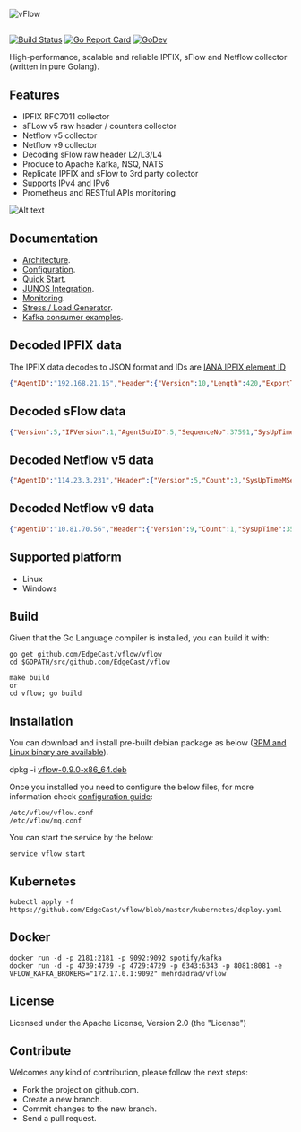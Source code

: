 ![vFlow](docs/imgs/vflow_logo.png?raw=true "vFlow logo")
##
[![Build Status](https://github.com/EdgeCast/vflow/workflows/vflow/badge.svg)](https://github.com/EdgeCast/vflow/actions?query=workflow%3Avflow) [![Go Report Card](https://goreportcard.com/badge/github.com/EdgeCast/vflow)](https://goreportcard.com/report/github.com/EdgeCast/vflow) [![GoDev](https://pkg.go.dev/badge/github.com/EdgeCast/vflow?utm_source=godoc)](https://pkg.go.dev/github.com/EdgeCast/vflow)

High-performance, scalable and reliable IPFIX, sFlow and Netflow collector (written in pure Golang).

## Features
- IPFIX RFC7011 collector
- sFLow v5 raw header / counters collector
- Netflow v5 collector
- Netflow v9 collector
- Decoding sFlow raw header L2/L3/L4 
- Produce to Apache Kafka, NSQ, NATS
- Replicate IPFIX and sFlow to 3rd party collector
- Supports IPv4 and IPv6
- Prometheus and RESTful APIs monitoring

![Alt text](/docs/imgs/vflow.gif?raw=true "vFlow")

## Documentation
- [Architecture](/docs/design.md).
- [Configuration](/docs/config.md).
- [Quick Start](/docs/quick_start_nsq.md).
- [JUNOS Integration](/docs/junos_integration.md).
- [Monitoring](/monitor/README.md).
- [Stress / Load Generator](/stress/README.md).
- [Kafka consumer examples](https://github.com/EdgeCast/vflow/tree/master/consumers).

## Decoded IPFIX data
The IPFIX data decodes to JSON format and IDs are [IANA IPFIX element ID](http://www.iana.org/assignments/ipfix/ipfix.xhtml)
```json
{"AgentID":"192.168.21.15","Header":{"Version":10,"Length":420,"ExportTime":1483484642,"SequenceNo":1434533677,"DomainID":32771},"DataSets":[[{"I":8,"V":"192.16.28.217"},{"I":12,"V":"180.10.210.240"},{"I":5,"V":2},{"I":4,"V":6},{"I":7,"V":443},{"I":11,"V":64381},{"I":32,"V":0},{"I":10,"V":811},{"I":58,"V":0},{"I":9,"V":24},{"I":13,"V":20},{"I":16,"V":4200000000},{"I":17,"V":27747},{"I":15,"V":"180.105.10.210"},{"I":6,"V":"0x10"},{"I":14,"V":1113},{"I":1,"V":22500},{"I":2,"V":15},{"I":52,"V":63},{"I":53,"V":63},{"I":152,"V":1483484581770},{"I":153,"V":1483484622384},{"I":136,"V":2},{"I":243,"V":0},{"I":245,"V":0}]]}
```

## Decoded sFlow data
```json
{"Version":5,"IPVersion":1,"AgentSubID":5,"SequenceNo":37591,"SysUpTime":3287084017,"SamplesNo":1,"Samples":[{"SequenceNo":1530345639,"SourceID":0,"SamplingRate":4096,"SamplePool":1938456576,"Drops":0,"Input":536,"Output":728,"RecordsNo":3,"Records":{"ExtRouter":{"NextHop":"115.131.251.90","SrcMask":24,"DstMask":14},"ExtSwitch":{"SrcVlan":0,"SrcPriority":0,"DstVlan":0,"DstPriority":0},"RawHeader":{"L2":{"SrcMAC":"58:00:bb:e7:57:6f","DstMAC":"f4:a7:39:44:a8:27","Vlan":0,"EtherType":2048},"L3":{"Version":4,"TOS":0,"TotalLen":1452,"ID":13515,"Flags":0,"FragOff":0,"TTL":62,"Protocol":6,"Checksum":8564,"Src":"10.1.8.5","Dst":"161.140.24.181"},"L4":{"SrcPort":443,"DstPort":56521,"DataOffset":5,"Reserved":0,"Flags":16}}}}],"IPAddress":"192.168.10.0","ColTime": 1646157296}
```
## Decoded Netflow v5 data
``` json
{"AgentID":"114.23.3.231","Header":{"Version":5,"Count":3,"SysUpTimeMSecs":51469784,"UNIXSecs":1544476581,"UNIXNSecs":0,"SeqNum":873873830,"EngType":0,"EngID":0,"SmpInt":1000},"Flows":[{"SrcAddr":"125.238.46.48","DstAddr":"114.23.236.96","NextHop":"114.23.3.231","Input":791,"Output":817,"PktCount":4,"L3Octets":1708,"StartTime":51402145,"EndTime":51433264,"SrcPort":49233,"DstPort":443,"Padding1":0,"TCPFlags":16,"ProtType":6,"Tos":0,"SrcAsNum":4771,"DstAsNum":56030,"SrcMask":20,"DstMask":22,"Padding2":0},{"SrcAddr":"125.238.46.48","DstAddr":"114.23.236.96","NextHop":"114.23.3.231","Input":791,"Output":817,"PktCount":1,"L3Octets":441,"StartTime":51425137,"EndTime":51425137,"SrcPort":49233,"DstPort":443,"Padding1":0,"TCPFlags":24,"ProtType":6,"Tos":0,"SrcAsNum":4771,"DstAsNum":56030,"SrcMask":20,"DstMask":22,"Padding2":0},{"SrcAddr":"210.5.53.48","DstAddr":"103.22.200.210","NextHop":"122.56.118.157","Input":564,"Output":802,"PktCount":1,"L3Octets":1500,"StartTime":51420072,"EndTime":51420072,"SrcPort":80,"DstPort":56108,"Padding1":0,"TCPFlags":16,"ProtType":6,"Tos":0,"SrcAsNum":56030,"DstAsNum":13335,"SrcMask":24,"DstMask":23,"Padding2":0}]}
```
## Decoded Netflow v9 data
```json
{"AgentID":"10.81.70.56","Header":{"Version":9,"Count":1,"SysUpTime":357280,"UNIXSecs":1493918653,"SeqNum":14,"SrcID":87},"DataSets":[[{"I":1,"V":"0x00000050"},{"I":2,"V":"0x00000002"},{"I":4,"V":2},{"I":5,"V":192},{"I":6,"V":"0x00"},{"I":7,"V":0},{"I":8,"V":"10.81.70.56"},{"I":9,"V":0},{"I":10,"V":0},{"I":11,"V":0},{"I":12,"V":"224.0.0.22"},{"I":13,"V":0},{"I":14,"V":0},{"I":15,"V":"0.0.0.0"},{"I":16,"V":0},{"I":17,"V":0},{"I":21,"V":300044},{"I":22,"V":299144}]]}
```

## Supported platform
- Linux
- Windows

## Build
Given that the Go Language compiler is installed, you can build it with:
```
go get github.com/EdgeCast/vflow/vflow
cd $GOPATH/src/github.com/EdgeCast/vflow

make build
or
cd vflow; go build 
```
## Installation
You can download and install pre-built debian package as below ([RPM and Linux binary are available](https://github.com/EdgeCast/vflow/releases)). 

dpkg -i [vflow-0.9.0-x86_64.deb](https://github.com/EdgeCast/vflow/releases/download/v0.9.0/vflow-0.9.0-x86_64.deb)

Once you installed you need to configure the below files, for more information check [configuration guide](/docs/config.md):
```
/etc/vflow/vflow.conf
/etc/vflow/mq.conf
```
You can start the service by the below:
```
service vflow start
```

## Kubernetes
```
kubectl apply -f https://github.com/EdgeCast/vflow/blob/master/kubernetes/deploy.yaml
```

## Docker
```
docker run -d -p 2181:2181 -p 9092:9092 spotify/kafka
docker run -d -p 4739:4739 -p 4729:4729 -p 6343:6343 -p 8081:8081 -e VFLOW_KAFKA_BROKERS="172.17.0.1:9092" mehrdadrad/vflow
```

## License
Licensed under the Apache License, Version 2.0 (the "License")

## Contribute
Welcomes any kind of contribution, please follow the next steps:

- Fork the project on github.com.
- Create a new branch.
- Commit changes to the new branch.
- Send a pull request.
